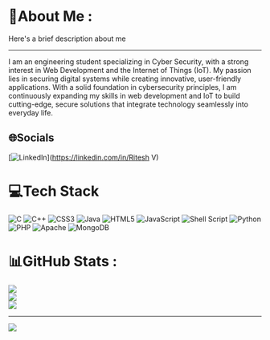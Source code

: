 # 💫About Me :
Here's a brief description about me

---

I am an engineering student specializing in Cyber Security, with a strong interest in Web Development and the Internet of Things (IoT). My passion lies in securing digital systems while creating innovative, user-friendly applications. With a solid foundation in cybersecurity principles, I am continuously expanding my skills in web development and IoT to build cutting-edge, secure solutions that integrate technology seamlessly into everyday life.

## 🌐Socials
[![LinkedIn](https://img.shields.io/badge/LinkedIn-%230077B5.svg?logo=linkedin&logoColor=white)](https://linkedin.com/in/Ritesh V) 

# 💻Tech Stack
![C](https://img.shields.io/badge/c-%2300599C.svg?style=for-the-badge&logo=c&logoColor=white) ![C++](https://img.shields.io/badge/c++-%2300599C.svg?style=for-the-badge&logo=c%2B%2B&logoColor=white) ![CSS3](https://img.shields.io/badge/css3-%231572B6.svg?style=for-the-badge&logo=css3&logoColor=white) ![Java](https://img.shields.io/badge/java-%23ED8B00.svg?style=for-the-badge&logo=java&logoColor=white) ![HTML5](https://img.shields.io/badge/html5-%23E34F26.svg?style=for-the-badge&logo=html5&logoColor=white) ![JavaScript](https://img.shields.io/badge/javascript-%23323330.svg?style=for-the-badge&logo=javascript&logoColor=%23F7DF1E) ![Shell Script](https://img.shields.io/badge/shell_script-%23121011.svg?style=for-the-badge&logo=gnu-bash&logoColor=white) ![Python](https://img.shields.io/badge/python-3670A0?style=for-the-badge&logo=python&logoColor=ffdd54) ![PHP](https://img.shields.io/badge/php-%23777BB4.svg?style=for-the-badge&logo=php&logoColor=white) ![Apache](https://img.shields.io/badge/apache-%23D42029.svg?style=for-the-badge&logo=apache&logoColor=white) ![MongoDB](https://img.shields.io/badge/MongoDB-%234ea94b.svg?style=for-the-badge&logo=mongodb&logoColor=white)
# 📊GitHub Stats :
![](https://github-readme-stats.vercel.app/api?username=riteshvijaykumar&theme=vue&hide_border=false&include_all_commits=true&count_private=true)<br/>
![](https://github-readme-streak-stats.herokuapp.com/?user=riteshvijaykumar&theme=vue&hide_border=false)<br/>
![](https://github-readme-stats.vercel.app/api/top-langs/?username=riteshvijaykumar&theme=vue&hide_border=false&include_all_commits=true&count_private=true&layout=compact)

---
[![](https://visitcount.itsvg.in/api?id=riteshvijaykumar&icon=0&color=0)](https://visitcount.itsvg.in)
